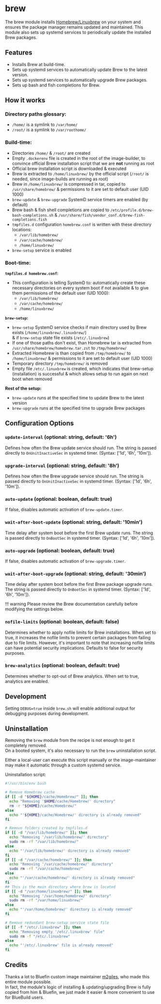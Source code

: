 # brew

The brew module installs [Homebrew/Linuxbrew](https://brew.sh/) on your system and ensures the package manager remains updated and maintained. This module also sets up systemd services to periodically update the installed Brew packages.

## Features
- Installs Brew at build-time.
- Sets up systemd services to automatically update Brew to the latest version.
- Sets up systemd services to automatically upgrade Brew packages.
- Sets up bash and fish completions for Brew.

## How it works

### Directory paths glossary:
- `/home/` is a symlink to `/var/home/`  
- `/root/` is a symlink to `/var/roothome/`

### Build-time:

- Directories `/home/` & `/root/` are created
- Empty `.dockerenv` file is created in the root of the image-builder, to convince official Brew installation script that we are **not** running as root
- Official brew installation script is downloaded & executed
- Brew is extracted to `/home/linuxbrew/` by the official script (`/root/` is needed, since image-builds are running as root)
- Brew in `/home/linuxbrew/` is compressed in tar, copied to `/usr/share/homebrew/` & permissions to it are set to default user (UID 1000)
- `brew-update` & `brew-upgrade` SystemD service timers are enabled (by default)
- Brew bash & fish shell completions are copied to `/etc/profile.d/brew-bash-completions.sh` & `/usr/share/fish/vendor_conf.d/brew-fish-completions.fish`
- `tmpfiles.d` configuration `homebrew.conf` is written with these directory locations:
  - `/var/lib/homebrew/`
  - `/var/cache/homebrew/`
  - `/home/linuxbrew/`
- `brew-setup` service is enabled

### Boot-time:

**`tmpfiles.d homebrew.conf`:**
- This configuration is telling SystemD to: automatically create these necessary directories on every system boot if not available & to give them permissions of the default user (UID 1000):
  - `/var/lib/homebrew/`
  - `/var/cache/homebrew/`
  - `/home/linuxbrew/`

**`brew-setup`:**
- `brew-setup` SystemD service checks if main directory used by Brew exists (`/home/linuxbrew/.linuxbrew/`)  
  & if `brew-setup` state file exists (`/etc/.linuxbrew`)
- If one of those paths don't exist, than Homebrew tar is extracted from `/usr/share/homebrew/homebrew.tar.zst` to `/tmp/homebrew/`
- Extracted Homebrew is than copied from `/tmp/homebrew/` to `/home/linuxbrew/` & permissions to it are set to default user (UID 1000)
- Temporary directory `/tmp/homebrew/` is removed
- Empty file `/etc/.linuxbrew` is created, which indicates that brew-setup (installation) is successful & which allows setup to run again on next boot when removed

**Rest of the setup:**
- `brew-update` runs at the specified time to update Brew to the latest version
- `brew-upgrade` runs at the specified time to upgrade Brew packages

## Configuration Options

### `update-interval` (optional: string, default: '6h')
Defines how often the Brew update service should run. The string is passed directly to `OnUnitInactiveSec` in systemd timer. (Syntax: ['1d', '6h', '10m']).

### `upgrade-interval` (optional: string, default: '8h')
Defines how often the Brew upgrade service should run. The string is passed directly to `OnUnitInactiveSec` in systemd timer. (Syntax: ['1d', '6h', '10m']).

### `auto-update` (optional: boolean, default: true)
If false, disables automatic activation of `brew-update.timer`.

### `wait-after-boot-update` (optional: string, default: '10min')
Time delay after system boot before the first Brew update runs. The string is passed directly to `OnBootSec` in systemd timer. (Syntax: ['1d', '6h', '10m']).

### `auto-upgrade` (optional: boolean, default: true)
If false, disables automatic activation of `brew-upgrade.timer`.

### `wait-after-boot-upgrade` (optional: string, default: '30min')
Time delay after system boot before the first Brew package upgrade runs. The string is passed directly to `OnBootSec` in systemd timer. (Syntax: ['1d', '6h', '10m']).

!!! warning
    Please review the Brew documentation carefully before modifying the settings below.

### `nofile-limits` (optional: boolean, default: false)
Determines whether to apply nofile limits for Brew installations. When set to true, it increases the nofile limits to prevent certain packages from failing due to file limits. However, it's important to note that increasing nofile limits can have potential security implications. Defaults to false for security purposes.

### `brew-analytics` (optional: boolean, default: true)
Determines whether to opt-out of Brew analytics. When set to true, analytics are enabled.

## Development
Setting `DEBUG=true` inside `brew.sh` will enable additional output for debugging purposes during development.

## Uninstallation

Removing the `brew` module from the recipe is not enough to get it completely removed.   
On a booted system, it's also necessary to run the `brew` uninstallation script.

Either a local-user can execute this script manually or the image-maintainer may make it automatic through a custom systemd service.

Uninstallation script:  
```bash
#!/usr/bin/env bash

# Remove Homebrew cache
if [[ -d "${HOME}/cache/Homebrew/" ]]; then
  echo "Removing '$HOME/cache/Homebrew/' directory"
  rm -r "${HOME}/cache/Homebrew/"
else
  echo "'${HOME}/cache/Homebrew/' directory is already removed"
fi

# Remove folders created by tmpfiles.d
if [[ -d "/var/lib/homebrew/" ]]; then
  echo "Removing '/var/lib/homebrew/' directory"
  sudo rm -rf "/var/lib/homebrew/"
else
  echo "'/var/lib/homebrew/' directory is already removed"
fi
if [[ -d "/var/cache/homebrew/" ]]; then
  echo "Removing '/var/cache/homebrew/' directory"
  sudo rm -rf "/var/cache/homebrew/"
else
  echo "'/var/cache/homebrew/' directory is already removed"
fi
## This is the main directory where brew is located
if [[ -d "/var/home/linuxbrew/" ]]; then
  echo "Removing '/var/home/homebrew/' directory"
  sudo rm -rf "/var/home/linuxbrew/"
else
  echo "'/var/home/homebrew/' directory is already removed"
fi

# Remove redundant brew-setup service state file
if [[ -f "/etc/.linuxbrew" ]]; then
  echo "Removing empty '/etc/.linuxbrew' file"
  sudo rm -f "/etc/.linuxbrew"
else
  echo "'/etc/.linuxbrew' file is already removed"
fi
```

## Credits

Thanks a lot to Bluefin custom image maintainer [m2giles](https://github.com/m2Giles), who made this entire module possible.  
In fact, the module's logic of installing & updating/upgrading Brew is fully copied from him & Bluefin, we just made it easier & more convenient to use for BlueBuild users.
